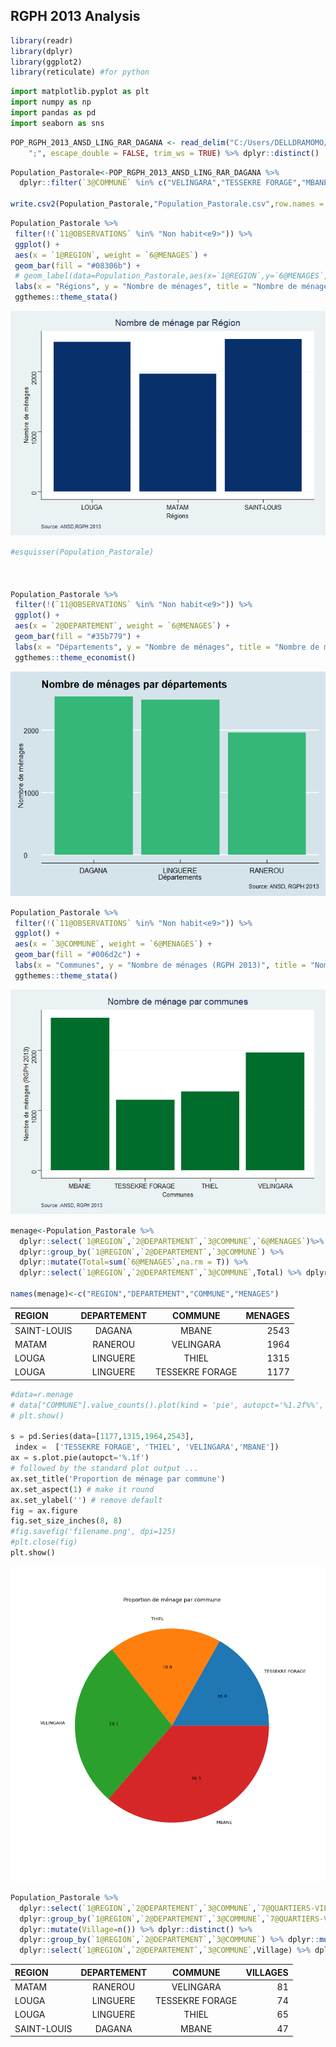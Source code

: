RGPH 2013 Analysis
------------------

``` r
library(readr)
library(dplyr)
library(ggplot2)
library(reticulate) #for python
```

``` python
import matplotlib.pyplot as plt
import numpy as np
import pandas as pd 
import seaborn as sns
```

``` r
POP_RGPH_2013_ANSD_LING_RAR_DAGANA <- read_delim("C:/Users/DELLDRAMOMO/Desktop/ISRA-RNU/Project datasets/data/RGPH 2013 ANSD/POP(RGPH 2013 ANSD)_LING_RAR_DAGANA.csv", 
    ";", escape_double = FALSE, trim_ws = TRUE) %>% dplyr::distinct()
```

``` r
Population_Pastorale<-POP_RGPH_2013_ANSD_LING_RAR_DAGANA %>% 
  dplyr::filter(`3@COMMUNE` %in% c("VELINGARA","TESSEKRE FORAGE","MBANE","THIEL"))

write.csv2(Population_Pastorale,"Population_Pastorale.csv",row.names = F)
```

``` r
Population_Pastorale %>%
 filter(!(`11@OBSERVATIONS` %in% "Non habit<e9>")) %>%
 ggplot() +
 aes(x = `1@REGION`, weight = `6@MENAGES`) +
 geom_bar(fill = "#08306b") +
 # geom_label(data=Population_Pastorale,aes(x=`1@REGION`,y=`6@MENAGES`, label=paste0(round(`6@MENAGES`,0),"")),size=2)+
 labs(x = "Régions", y = "Nombre de ménages", title = "Nombre de ménage par Région", caption = "Source: ANSD,RGPH 2013") +
 ggthemes::theme_stata()
```

![](analysis_files/figure-markdown_github/region-1.png)

``` r
#esquisser(Population_Pastorale)



Population_Pastorale %>%
 filter(!(`11@OBSERVATIONS` %in% "Non habit<e9>")) %>%
 ggplot() +
 aes(x = `2@DEPARTEMENT`, weight = `6@MENAGES`) +
 geom_bar(fill = "#35b779") +
 labs(x = "Départements", y = "Nombre de ménages", title = "Nombre de ménages par départements", caption = "Source: ANSD, RGPH 2013") +
 ggthemes::theme_economist()
```

![](analysis_files/figure-markdown_github/departement-1.png)

``` r
Population_Pastorale %>%
 filter(!(`11@OBSERVATIONS` %in% "Non habit<e9>")) %>%
 ggplot() +
 aes(x = `3@COMMUNE`, weight = `6@MENAGES`) +
 geom_bar(fill = "#006d2c") +
 labs(x = "Communes", y = "Nombre de ménages (RGPH 2013)", title = "Nombre de ménage par communes", caption = "Source :ANSD, RGPH 2013") +
 ggthemes::theme_stata()
```

![](analysis_files/figure-markdown_github/commune-1.png)

``` r
menage<-Population_Pastorale %>% 
  dplyr::select(`1@REGION`,`2@DEPARTEMENT`,`3@COMMUNE`,`6@MENAGES`)%>% 
  dplyr::group_by(`1@REGION`,`2@DEPARTEMENT`,`3@COMMUNE`) %>% 
  dplyr::mutate(Total=sum(`6@MENAGES`,na.rm = T)) %>% 
  dplyr::select(`1@REGION`,`2@DEPARTEMENT`,`3@COMMUNE`,Total) %>% dplyr::arrange(Total) %>% dplyr:: distinct()

names(menage)<-c("REGION","DEPARTEMENT","COMMUNE","MENAGES")
```

| REGION      | DEPARTEMENT |     COMMUNE     | MENAGES |
|:------------|:-----------:|:---------------:|--------:|
| SAINT-LOUIS |   DAGANA    |      MBANE      |    2543 |
| MATAM       |   RANEROU   |    VELINGARA    |    1964 |
| LOUGA       |  LINGUERE   |      THIEL      |    1315 |
| LOUGA       |  LINGUERE   | TESSEKRE FORAGE |    1177 |

``` python
#data=r.menage
# data["COMMUNE"].value_counts().plot(kind = 'pie', autopct='%1.2f%%', figsize=(10, 10))
# plt.show()

s = pd.Series(data=[1177,1315,1964,2543], 
 index =  ['TESSEKRE FORAGE', 'THIEL', 'VELINGARA','MBANE']) 
ax = s.plot.pie(autopct='%.1f') 
# followed by the standard plot output ... 
ax.set_title('Proportion de ménage par commune') 
ax.set_aspect(1) # make it round 
ax.set_ylabel('') # remove default 
fig = ax.figure 
fig.set_size_inches(8, 8) 
#fig.savefig('filename.png', dpi=125) 
#plt.close(fig)
plt.show()
```

<img src="analysis_files/figure-markdown_github/pie-1.png" width="768" />

``` r
Population_Pastorale %>% 
  dplyr::select(`1@REGION`,`2@DEPARTEMENT`,`3@COMMUNE`,`7@QUARTIERS-VILLAGES`)%>% 
  dplyr::group_by(`1@REGION`,`2@DEPARTEMENT`,`3@COMMUNE`,`7@QUARTIERS-VILLAGES`) %>% 
  dplyr::mutate(Village=n()) %>% dplyr::distinct() %>% 
  dplyr::group_by(`1@REGION`,`2@DEPARTEMENT`,`3@COMMUNE`) %>% dplyr::mutate(Village=sum(Village,na.rm = T))  %>% 
  dplyr::select(`1@REGION`,`2@DEPARTEMENT`,`3@COMMUNE`,Village) %>% dplyr::distinct()
```

| REGION      | DEPARTEMENT |     COMMUNE     | VILLAGES |
|:------------|:-----------:|:---------------:|---------:|
| MATAM       |   RANEROU   |    VELINGARA    |       81 |
| LOUGA       |  LINGUERE   | TESSEKRE FORAGE |       74 |
| LOUGA       |  LINGUERE   |      THIEL      |       65 |
| SAINT-LOUIS |   DAGANA    |      MBANE      |       47 |
